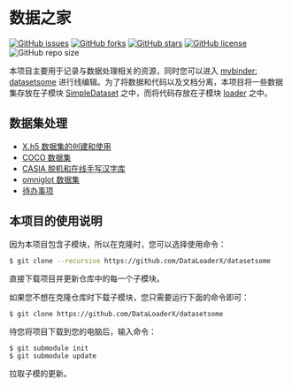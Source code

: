 # 数据之家

[![GitHub issues](https://img.shields.io/github/issues/DataLoaderX/datasetsome)](https://github.com/DataLoaderX/datasetsome/issues) [![GitHub forks](https://img.shields.io/github/forks/DataLoaderX/datasetsome)](https://github.com/DataLoaderX/datasetsome/network) [![GitHub stars](https://img.shields.io/github/stars/DataLoaderX/datasetsome)](https://github.com/DataLoaderX/datasetsome/stargazers) [![GitHub license](https://img.shields.io/github/license/DataLoaderX/datasetsome)](https://github.com/DataLoaderX/datasetsome/blob/master/LICENSE) ![GitHub repo size](https://img.shields.io/github/repo-size/DataLoaderX/datasetsome)

本项目主要用于记录与数据处理相关的资源，同时您可以进入 [mybinder: datasetsome](https://mybinder.org/v2/gh/DataLoaderX/datasetsome/master) 进行线编辑。为了将数据和代码以及文档分离，本项目将一些数据集存放在子模块 [SimpleDataset](https://github.com/DatasetLab/SimpleDataset) 之中，而将代码存放在子模块 [loader](https://xinetzone.github.io/loader/) 之中。

## 数据集处理

- [X.h5 数据集的创建和使用](simpledataset/README.md)
- [COCO 数据集](coco/README.md)
- [CASIA 脱机和在线手写汉字库](casia/README.md)
- [omniglot 数据集](omniglot/README.md)
- [待办事项](TODOS/README.md)

## 本项目的使用说明

因为本项目包含子模块，所以在克隆时，您可以选择使用命令：
  
```sh
$ git clone --recursive https://github.com/DataLoaderX/datasetsome
```

直接下载项目并更新仓库中的每一个子模块。

如果您不想在克隆仓库时下载子模块，您只需要运行下面的命令即可：

```
$ git clone https://github.com/DataLoaderX/datasetsome
```

待您将项目下载到您的电脑后，输入命令：

```
$ git submodule init
$ git submodule update
```

拉取子模的更新。
